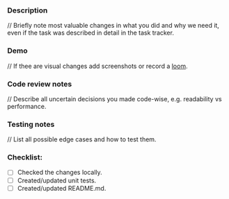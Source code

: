 ### Description

// Briefly note most valuable changes in what you did and why we need it, even if the task was described in detail in the task tracker.

### Demo

// If thee are visual changes add screenshots or record a [loom](https://www.loom.com/).

### Code review notes

// Describe all uncertain decisions you made code-wise, e.g. readability vs performance.

### Testing notes

// List all possible edge cases and how to test them.

### Checklist:

- [ ]  Checked the changes locally.
- [ ]  Created/updated unit tests.
- [ ]  Created/updated README.md.
